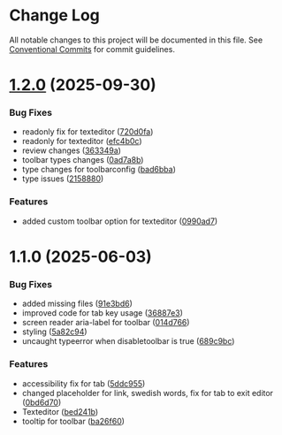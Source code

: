 # Change Log

All notable changes to this project will be documented in this file.
See [Conventional Commits](https://conventionalcommits.org) for commit guidelines.

# [1.2.0](https://github.com/Sundsvallskommun/web-shared-components/compare/@sk-web-gui/text-editor@1.1.0...@sk-web-gui/text-editor@1.2.0) (2025-09-30)

### Bug Fixes

- readonly fix for texteditor ([720d0fa](https://github.com/Sundsvallskommun/web-shared-components/commit/720d0fae6ae73ee5599dc4ab2bbf7706ddecab26))
- readonly for texteditor ([efc4b0c](https://github.com/Sundsvallskommun/web-shared-components/commit/efc4b0cae4e438e468f195d777eb872ea79969f7))
- review changes ([363349a](https://github.com/Sundsvallskommun/web-shared-components/commit/363349a6d055c34407b6af80279bdc7541110b5f))
- toolbar types changes ([0ad7a8b](https://github.com/Sundsvallskommun/web-shared-components/commit/0ad7a8b93063b0c17133a15d42b786947b2a6184))
- type changes for toolbarconfig ([bad6bba](https://github.com/Sundsvallskommun/web-shared-components/commit/bad6bbab56e5eb653d6ff8e99d896b8e1131fe6e))
- type issues ([2158880](https://github.com/Sundsvallskommun/web-shared-components/commit/21588807c3321fdad17afb279145acb9679dd75b))

### Features

- added custom toolbar option for texteditor ([0990ad7](https://github.com/Sundsvallskommun/web-shared-components/commit/0990ad7ac891e48dd30630c7dc4d58b6e02a5c9e))

# 1.1.0 (2025-06-03)

### Bug Fixes

- added missing files ([91e3bd6](https://github.com/Sundsvallskommun/web-shared-components/commit/91e3bd6ccd9b3076edbe6dfe091d8d468dc72522))
- improved code for tab key usage ([36887e3](https://github.com/Sundsvallskommun/web-shared-components/commit/36887e3282f9b953598735ce1d600044f912fdb8))
- screen reader aria-label for toolbar ([014d766](https://github.com/Sundsvallskommun/web-shared-components/commit/014d7669e9f65e145b40c660cf2e1f17e76aa883))
- styling ([5a82c94](https://github.com/Sundsvallskommun/web-shared-components/commit/5a82c94dd55959950f153792463c029a7b6b7060))
- uncaught typeerror when disabletoolbar is true ([689c9bc](https://github.com/Sundsvallskommun/web-shared-components/commit/689c9bcdf1f834a767db2cac7983286dc85599bf))

### Features

- accessibility fix for tab ([5ddc955](https://github.com/Sundsvallskommun/web-shared-components/commit/5ddc9552c5a9ae28dbef22dae21f6596232c8839))
- changed placeholder for link, swedish words, fix for tab to exit editor ([0bd6d70](https://github.com/Sundsvallskommun/web-shared-components/commit/0bd6d705c527d54308ae7d239892ce07340eaad4))
- Texteditor ([bed241b](https://github.com/Sundsvallskommun/web-shared-components/commit/bed241ba86a6536870c0150ee45ad5a66d2f7a1d))
- tooltip for toolbar ([ba26f60](https://github.com/Sundsvallskommun/web-shared-components/commit/ba26f60dc464a343d85397c5656de6aa28f964b4))
